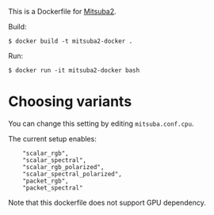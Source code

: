 This is a Dockerfile for [Mitsuba2](https://github.com/mitsuba-renderer/mitsuba2).

Build:
```
$ docker build -t mitsuba2-docker .
```

Run:
```
$ docker run -it mitsuba2-docker bash
```

# Choosing variants
You can change this setting by editing `mitsuba.conf.cpu`.

The current setup enables:
```
    "scalar_rgb",
    "scalar_spectral",
    "scalar_rgb_polarized",
    "scalar_spectral_polarized",
    "packet_rgb",
    "packet_spectral"
```

Note that this dockerfile does not support GPU dependency.